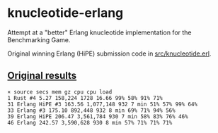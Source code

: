 # knucleotide-erlang

Attempt at a "better" Erlang knucleotide implementation for the Benchmarking Game.

Original winning Erlang (HiPE) submission code in [src/knucleotide.erl](src/knucleotide.erl).



## [Original results](http://benchmarksgame.alioth.debian.org/u64q/knucleotide.html)

```
× source secs mem gz cpu cpu load
1 Rust #4 5.27 158,224 1728 16.66 99% 58% 91% 71%
31 Erlang HiPE #3 163.56 1,077,148 932 7 min 51% 57% 99% 64%
33 Erlang #3 175.10 892,448 932 8 min 69% 71% 94% 56%
39 Erlang HiPE 206.47 3,561,784 930 7 min 58% 83% 76% 46%
46 Erlang 242.57 3,590,628 930 8 min 57% 71% 71% 71%
```
